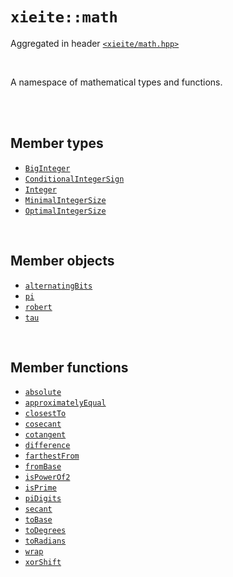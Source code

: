 # `xieite::math`
Aggregated in header [`<xieite/math.hpp>`](../include/xieite/math.hpp)

<br/>

A namespace of mathematical types and functions.

<br/><br/>

## Member types
- [`BigInteger`](../docs/math/BigInteger.md)
- [`ConditionalIntegerSign`](../docs/math/ConditionalIntegerSign.md)
- [`Integer`](../docs/math/Integer.md)
- [`MinimalIntegerSize`](../docs/math/MinimalIntegerSize.md)
- [`OptimalIntegerSize`](../docs/math/OptimalIntegerSize.md)

<br/>

## Member objects
- [`alternatingBits`](../docs/math/alternatingBits.md)
- [`pi`](../docs/math/pi.md)
- [`robert`](../docs/math/robert.md)
- [`tau`](../docs/math/tau.md)

<br/>

## Member functions
- [`absolute`](../docs/math/absolute.md)
- [`approximatelyEqual`](../docs/math/approximatelyEqual.md)
- [`closestTo`](../docs/math/closestTo.md)
- [`cosecant`](../docs/math/cosecant.md)
- [`cotangent`](../docs/math/cotangent.md)
- [`difference`](../docs/math/difference.md)
- [`farthestFrom`](../docs/math/farthestFrom.md)
- [`fromBase`](../docs/math/fromBase.md)
- [`isPowerOf2`](../docs/math/isPowerOf2.md)
- [`isPrime`](../docs/math/isPrime.md)
- [`piDigits`](../docs/math/piDigits.md)
- [`secant`](../docs/math/secant.md)
- [`toBase`](../docs/math/toBase.md)
- [`toDegrees`](../docs/math/toDegrees.md)
- [`toRadians`](../docs/math/toRadians.md)
- [`wrap`](../docs/math/wrap.md)
- [`xorShift`](../docs/math/xorShift.md)
